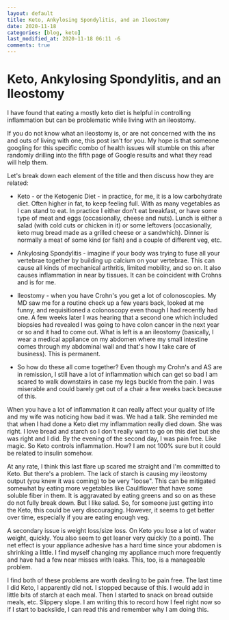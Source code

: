 ```yaml
---
layout: default
title: Keto, Ankylosing Spondylitis, and an Ileostomy
date: 2020-11-18
categories: [blog, keto]
last_modified_at: 2020-11-18 06:11 -6
comments: true
---
```


# Keto, Ankylosing Spondylitis, and an Ileostomy

I have found that eating a mostly keto diet is helpful in controlling inflammation but can be problematic while living with an ileostomy.

If you do not know what an ileostomy is, or are not concerned with the ins and outs of living with one, this post isn't for you. My hope is that someone googling for this specific combo of health issues will stumble on this after randomly drilling into the fifth page of Google results and what they read will help them.

Let's break down each element of the title and then discuss how they are related:

- Keto - or the Ketogenic Diet - in practice, for me, it is a low carbohydrate diet. Often higher in fat, to keep feeling full. With as many vegetables as I can stand to eat. In practice I either don't eat breakfast, or have some type of meat and eggs (occasionally, cheese and nuts). Lunch is either a salad (with cold cuts or chicken in it) or some leftovers (occasionally, keto mug bread made as a grilled cheese or a sandwhich). Dinner is normally a meat of some kind (or fish) and a couple of different veg, etc.

- Ankylosing Spondylitis - imagine if your body was trying to fuse all your vertebrae together by building up calcium on your vertebrae. This can cause all kinds of mechanical arthritis, limited mobility, and so on. It also causes inflammation in near by tissues. It can be coincident with Crohns and is for me.

- Ileostomy - when you have Crohn's you get a lot of colonoscopies. My MD saw me for a routine check up a few years back, looked at me funny, and requisitioned a colonoscopy even though I had recently had one. A few weeks later I was hearing that a second one which included biopsies had revealed I was going to have colon cancer in the next year or so and it had to come out. What is left is a an ileostomy (basically, I wear a medical appliance on my abdomen where my small intestine comes through my abdominal wall and that's how I take care of business). This is permanent.

- So how do these all come together? Even though my Crohn's and AS are in remission, I still have a lot of inflammation which can get so bad I am scared to walk downstairs in case my legs buckle from the pain. I was miserable and could barely get out of a chair a few weeks back because of this.

When you have a lot of inflammation it can really affect your quality of life and my wife was noticing how bad it was. We had a talk. She reminded me that when I had done a Keto diet my inflammation really died down. She was right. I love bread and starch so I don't really want to go on this diet but she was right and I did. By the evening of the second day, I was pain free. Like magic. So Keto controls inflammation. How? I am not 100% sure but it could be related to insulin somehow.

At any rate, I think this last flare up scared me straight and I'm committed to Keto. But there's a problem. The lack of starch is causing my ileostomy output (you knew it was coming) to be very "loose".  This can be mitigated somewhat by eating more vegetables like Cauliflower that have some soluble fiber in them. It is aggravated by eating greens and so on as these do not fully break down.  But I like salad. So, for someone just getting into the Keto, this could be very discouraging. However, it seems to get better over time, especially if you are eating enough veg.

A secondary issue is weight loss/size loss. On Keto you lose a lot of water weight, quickly. You also seem to get leaner very quickly (to a point). The net effect is your appliance adhesive has a hard time since your abdomen is shrinking a little. I find myself changing my appliance much more frequently and have had a few near misses with leaks. This, too, is a manageable problem. 

I find both of these problems are worth dealing to be pain free. The last time I did Keto, I apparently did not. I stopped because of this. I would add in little bits of starch at each meal. Then I started to snack on bread outside meals, etc. Slippery slope.  I am writing this to record how I feel right now so if I start to backslide, I can read this and remember why I am doing this.